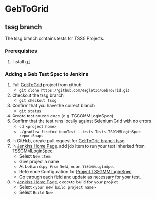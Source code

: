 # GebToGrid

## tssg branch
The tssg branch contains tests for TSSG Projects.

### Prerequisites
1. Install [git](https://git-scm.com/book/en/v2/Getting-Started-Installing-Git)

### Adding a Geb Test Spec to Jenkins
1. Pull [GebToGrid](https://github.com/eaglet3d/GebToGrid/tree/tssg) project from github
   * `git clone https://github.com/eaglet3d/GebToGrid.git`
2. Checkout the tssg branch
   * `git checkout tssg`
3. Confirm that you have the correct branch
   * `git status`
4. Create test source code (e.g. TSSGMMLoginSpec)
5. Confirm that the test runs locally against Selenium Grid with no errors
   * `cd <project home>`
   * `./gradlew firefoxLinuxTest --tests Tests.TSSGMMLoginSpec reportSnaps`
6. In GitHub, create pull request for [GebToGrid branch tssg](https://github.com/eaglet3d/GebToGrid/tree/tssg)
7. In [Jenkins Home Page](http://technologynursery.org:8022/), add job item to run your test inherited from [TSSGMMLoginSpec](http://technologynursery.org:8022/job/TSSGMMLoginSpec/)
   * Select `New Item`
   * Give project a name
   * At botton `Copy From` field, enter `TSSGMMLoginSpec`
   * Reference Configuration for [Project TSSGMMLoginSpec](http://technologynursery.org:8022/job/TSSGMMLoginSpec/).
   * Go through each field and update as necessary for your test.
8. In [Jenkins Home Page](http://technologynursery.org:8022/), execute build for your project
   * Select `<your new build project name>`
   * Select `Build Now`
